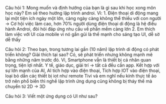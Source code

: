 Câu hỏi 1: Mong muốn và định hướng của bạn là gì sau khi học xong môn học này?
        Em sẽ theo hướng lập trình androi. Vì: 
                                              1. Điện thoại di động mang lại một tiện ích ngày một lớn, càng ngày càng không thể thiếu với con người -> Cơ hội việc làm cao, 
                                              hơn 70% người dùng điện thoại di động là hệ điều hành Androi, đòi hỏi đáp ứng nhu cầu về phần mềm càng lớn
                                              2. Em thích làm việc với UI của mobile vì nó gần gũi là thế mạnh cho sáng tạo UI, dễ sờ dễ thấy
                                              
Câu hỏi 2: Theo bạn, trong tương lai gần (10 năm) lập trình di động có phát triển không? Giải thích tại sao?
        Có, sẽ phát triển nhưng không mạnh mẽ bằng những năm trước đó. Vì, Smartphone vẫn là thiết bị cá nhân quan trọng, tiện lợi nhất. Y tế, giáo dục, giải trí -> tất cả đều cần app.
        Kết hợp với sự lớn mạnh của AI, AI tích hợp vào điện thoại, 
        Tích hợp IOT vào điện thoại, loại bỏ dần các thiết bị iot như remote Tivi
        và em nghĩ nếu kính thực tế ảo trở nên phổ biến thì nghề lập trình ứng dụng cũng không bị tháy thế mà chuyển từ 2D -> 3D

Câu hỏi 3: Viết một ứng dụng có UI như sau?
